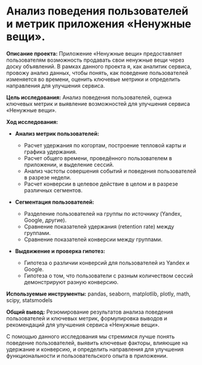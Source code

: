 # Анализ поведения пользователей и метрик приложения «Ненужные вещи».

**Описание проекта:** Приложение «Ненужные вещи» предоставляет пользователям возможность продавать свои ненужные вещи через доску объявлений. В рамках данного проекта я, как аналитик сервиса, провожу анализ данных, чтобы понять, как поведение пользователей изменяется во времени, оценить ключевые метрики и определить направления для улучшения сервиса.

**Цель исследования:** Анализ поведения пользователей, оценка ключевых метрик и выявление возможностей для улучшения сервиса «Ненужные вещи».

**Ход исследования:**

- **Анализ метрик пользователей:**
  - Расчет удержания по когортам, построение тепловой карты и графика удержания.
  - Расчет общего времени, проведённого пользователем в приложении, и выделение сессий.
  - Анализ частоты совершения событий и поведения пользователей в разрезе недели.
  - Расчет конверсии в целевое действие в целом и в разрезе различных сегментов.

- **Сегментация пользователей:**
  - Разделение пользователей на группы по источнику (Yandex, Google, другие).
  - Сравнение показателей удержания (retention rate) между группами.
  - Сравнение показателей конверсии между группами.

- **Выдвижение и проверка гипотез:**
  - Гипотеза о различии конверсий для пользователей из Yandex и Google.
  - Гипотеза о том, что пользователи с разным количеством сессий демонстрируют разную конверсию.

**Используемые инструменты:** pandas, seaborn, matplotlib, plotly, math, scipy, statsmodels

**Общий вывод:** Резюмирование результатов анализа поведения пользователей и ключевых метрик, формулировка выводов и рекомендаций для улучшения сервиса «Ненужные вещи».

С помощью данного исследования мы стремимся лучше понять поведение пользователей, выявить ключевые факторы, влияющие на удержание и конверсию, и определить направления для улучшения функциональности и пользовательского опыта в приложении.

